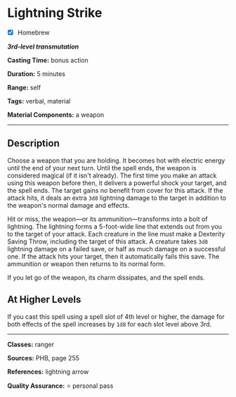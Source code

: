 # Lightning Strike

- [x] Homebrew

***3rd-level transmutation***

**Casting Time:** bonus action

**Duration:** 5 minutes

**Range:** self

**Tags:** verbal, material

**Material Components:** a weapon

---

## Description
Choose a weapon that you are holding.
It becomes hot with electric energy until the end of your next turn.
Until the spell ends, the weapon is considered magical (if it isn't already).
The first time you make an attack using this weapon before then, it delivers a powerful shock your target, and the spell ends.
The target gains no benefit from cover for this attack.
If the attack hits, it deals an extra `3d8` lightning damage to the target in addition to the weapon's normal damage and effects.

Hit or miss, the weapon&mdash;or its ammunition&mdash;transforms into a bolt of lightning.
The lightning forms a 5-foot-wide line that extends out from you to the target of your attack.
Each creature in the line must make a Dexterity Saving Throw, including the target of this attack.
A creature takes `3d8` lightning damage on a failed save, or half as much damage on a successful one.
If the attack hits your target, then it automatically fails this save.
The ammunition or weapon then returns to its normal form.

If you let go of the weapon, its charm dissipates, and the spell ends.

## At Higher Levels
If you cast this spell using a spell slot of 4th level or higher, the damage for both effects of the spell increases by `1d8` for each slot level above 3rd.

---

**Classes:** ranger

**Sources:** PHB, page 255

**References:** lightning arrow

**Quality Assurance:** :star: personal pass
